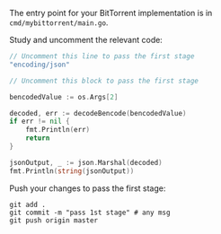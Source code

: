 The entry point for your BitTorrent implementation is in `cmd/mybittorrent/main.go`.

Study and uncomment the relevant code: 

```go
// Uncomment this line to pass the first stage
"encoding/json"
```

```go
// Uncomment this block to pass the first stage

bencodedValue := os.Args[2]

decoded, err := decodeBencode(bencodedValue)
if err != nil {
	fmt.Println(err)
	return
}

jsonOutput, _ := json.Marshal(decoded)
fmt.Println(string(jsonOutput))
```

Push your changes to pass the first stage:

```
git add .
git commit -m "pass 1st stage" # any msg
git push origin master
```

